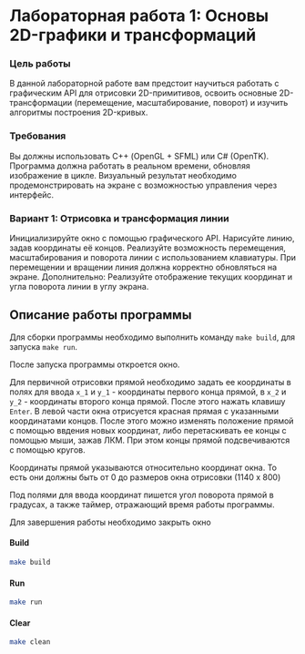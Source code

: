 # Лабораторная работа 1: Основы 2D-графики и трансформаций

### Цель работы
В данной лабораторной работе вам предстоит научиться работать с графическим API для отрисовки 2D-примитивов, освоить основные 2D-трансформации (перемещение, масштабирование, поворот) и изучить алгоритмы построения 2D-кривых.

### Требования
Вы должны использовать С++  (OpenGL + SFML) или C# (OpenTK).
Программа должна работать в реальном времени, обновляя изображение в цикле.
Визуальный результат необходимо продемонстрировать на экране с возможностью управления через интерфейс.

### Вариант 1: Отрисовка и трансформация линии
Инициализируйте окно с помощью графического API.
Нарисуйте линию, задав координаты её концов.
Реализуйте возможность перемещения, масштабирования и поворота линии с использованием клавиатуры.
При перемещении и вращении линия должна корректно обновляться на экране.
Дополнительно: Реализуйте отображение текущих координат и угла поворота линии в углу экрана.

## Описание работы программы
Для сборки программы необходимо выполнить команду ```make build```, для запуска ```make run```.

После запуска программы откроется окно. 

Для первичной отрисовки прямой необходимо задать ее координаты в полях для ввода `x_1` и `y_1` - координаты первого конца прямой, в `x_2` и `y_2` - координаты второго конца прямой. После этого нажать клавишу `Enter`. В левой части окна отрисуется красная прямая с указанными координатами концов. После этого можно изменять положение прямой с помощью ввдения новых координат, либо перетаскивать ее концы с помощью мыши, зажав ЛКМ. При этом концы прямой подсвечиваются с помощью кругов. 

Координаты прямой указываются относительно координат окна. То есть они должны быть от 0 до размеров окна отрисовки (1140 x 800)

Под полями для ввода координат пишется угол поворота прямой в градусах, а также таймер, отражающий время работы программы.

Для завершения работы необходимо закрыть окно

#### Build
```bash
make build
```

#### Run
```bash
make run
```

#### Clear
```bash
make clean
```